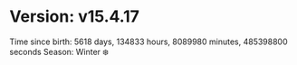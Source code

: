 # Version: v15.4.17
Time since birth: 5618 days, 134833 hours, 8089980 minutes, 485398800 seconds
Season: Winter ❄️
